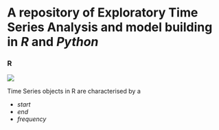 # A repository of Exploratory Time Series Analysis and model building in *R* and *Python* 

### R

![]('/cloud/project/uploads/R.jpg')

Time Series objects in R are characterised by a 
* *start*
* *end*
* *frequency*
